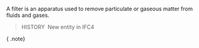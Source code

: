 ﻿A filter is an apparatus used to remove particulate or gaseous matter from fluids and gases.

> HISTORY&nbsp; New entity in IFC4

{ .note}
>
